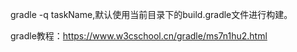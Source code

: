 gradle -q taskName,默认使用当前目录下的build.gradle文件进行构建。   

gradle教程：https://www.w3cschool.cn/gradle/ms7n1hu2.html